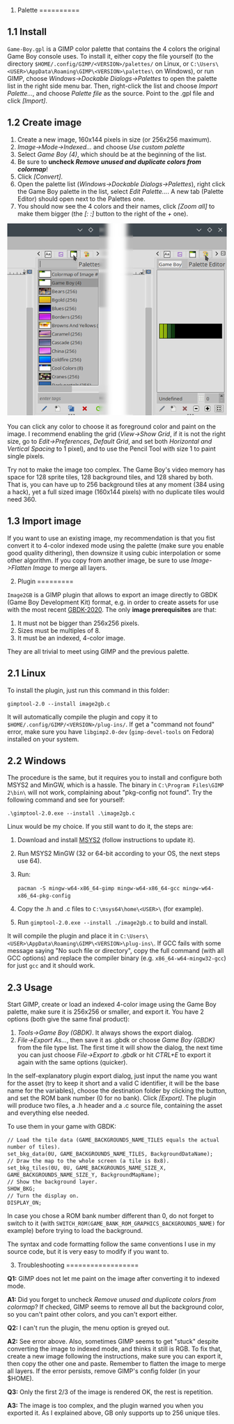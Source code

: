 1. Palette
==========

1.1 Install
-----------

`Game-Boy.gpl` is a GIMP color palette that contains the 4 colors the original
Game Boy console uses. To install it, either copy the file yourself (to the
directory `$HOME/.config/GIMP/<VERSION>/palettes/` on Linux, or
`C:\Users\<USER>\AppData\Roaming\GIMP\<VERSION>\palettes\` on Windows), or run
GIMP, choose *Windows->Dockable Dialogs->Palettes* to open the palette list in
the right side menu bar. Then, right-click the list and choose
*Import Palette...*, and choose *Palette file* as the source. Point to the .gpl
file and click *[Import]*.

1.2 Create image
----------------

1. Create a new image, 160x144 pixels in size (or 256x256 maximum).
2. *Image->Mode->Indexed...* and choose *Use custom palette*
3. Select *Game Boy (4)*, which should be at the beginning of the list.
4. Be sure to **uncheck _Remove unused and duplicate colors from colormap_**!
5. Click *[Convert]*.
6. Open the palette list (*Windows->Dockable Dialogs->Palettes*), right click
   the Game Boy palette in the list, select *Edit Palette...*. A new tab
   (Palette Editor) should open next to the Palettes one.
7. You should now see the 4 colors and their names, click *[Zoom all]* to make
   them bigger (the *[: :]* button to the right of the *+* one).

![GIMP interface](GIMP.png "GIMP interface, with palette tabs")

You can click any color to choose it as foreground color and paint on the image.
I recommend enabling the grid (*View->Show Grid*, if it is not the right size,
go to *Edit->Preferences*, *Default Grid*, and set both
*Horizontal and Vertical Spacing* to 1 pixel), and to use the Pencil Tool with
size 1 to paint single pixels.

Try not to make the image too complex. The Game Boy's video memory has space for
128 sprite tiles, 128 background tiles, and 128 shared by both. That is, you can
have up to 256 background tiles at any moment (384 using a hack), yet a full
sized image (160x144 pixels) with no duplicate tiles would need 360.

1.3 Import image
----------------

If you want to use an existing image, my recommendation is that you fist convert
it to 4-color indexed mode using the palette (make sure you enable good quality
dithering), then downsize it using cubic interpolation or some other algorithm.
If you copy from another image, be sure to use *Image->Flatten Image* to merge
all layers.

2. Plugin
=========

`Image2GB` is a GIMP plugin that allows to export an image directly to GBDK
(Game Boy Development Kit) format, e.g. in order to create assets for use with
the most recent [GBDK-2020](https://github.com/gbdk-2020/gbdk-2020). The only
**image prerequisites** are that:

1. It must not be bigger than 256x256 pixels.
2. Sizes must be multiples of 8.
3. It must be an indexed, 4-color image.

They are all trivial to meet using GIMP and the previous palette.

2.1 Linux
---------

To install the plugin, just run this command in this folder:

	gimptool-2.0 --install image2gb.c

It will automatically compile the plugin and copy it to
`$HOME/.config/GIMP/<VERSION>/plug-ins/`. If get a "command not found" error,
make sure you have `libgimp2.0-dev` (`gimp-devel-tools` on Fedora) installed on
your system.

2.2 Windows
-----------

The procedure is the same, but it requires you to install and configure both
MSYS2 and MinGW, which is a hassle. The binary in `C:\Program Files\GIMP 2\bin\`
will not work, complaining about "pkg-config not found". Try the following
command and see for yourself:

	.\gimptool-2.0.exe --install .\image2gb.c

Linux would be my choice. If you still want to do it, the steps are:

1. Download and install [MSYS2](https://www.msys2.org/) (follow instructions to
   update it).
2. Run MSYS2 MinGW (32 or 64-bit according to your OS, the next steps use 64).
3. Run:

	`pacman -S mingw-w64-x86_64-gimp mingw-w64-x86_64-gcc mingw-w64-x86_64-pkg-config`

4. Copy the .h and .c files to `C:\msys64\home\<USER>\` (for example).
5. Run `gimptool-2.0.exe --install ./image2gb.c` to build and install.

It will compile the plugin and place it in
`C:\Users\<USER>\AppData\Roaming\GIMP\<VERSION>\plug-ins\`. If GCC fails with
some message saying "No such file or directory", copy the full command (with all
GCC options) and replace the compiler binary (e.g. `x86_64-w64-mingw32-gcc`) for
just `gcc` and it should work.

2.3 Usage
---------

Start GIMP, create or load an indexed 4-color image using the Game Boy palette,
make sure it is 256x256 or smaller, and export it. You have 2 options (both give
the same final product):

1. *Tools->Game Boy (GBDK)*. It always shows the export dialog.
2. *File->Export As...*, then save it as .gbdk or choose *Game Boy (GBDK)*
   from the file type list. The first time it will show the dialog, the next
   time you can just choose *File->Export to <NAME>.gbdk* or hit *CTRL+E* to
   export it again with the same options (quicker).

In the self-explanatory plugin export dialog, just input the name you want for
the asset (try to keep it short and a valid C identifier, it will be the base
name for the variables), choose the destination folder by clicking the button,
and set the ROM bank number (0 for no bank). Click *[Export]*. The plugin will
produce two files, a .h header and a .c source file, containing the asset and
everything else needed.

To use them in your game with GBDK:

	// Load the tile data (GAME_BACKGROUNDS_NAME_TILES equals the actual number of tiles).
	set_bkg_data(0U, GAME_BACKGROUNDS_NAME_TILES, BackgroundDataName);
	// Draw the map to the whole screen (a tile is 8x8).
	set_bkg_tiles(0U, 0U, GAME_BACKGROUNDS_NAME_SIZE_X, GAME_BACKGROUNDS_NAME_SIZE_Y, BackgroundMapName);
	// Show the background layer.
	SHOW_BKG;
	// Turn the display on.
	DISPLAY_ON;

In case you chose a ROM bank number different than 0, do not forget to switch to
it (with `SWITCH_ROM(GAME_BANK_ROM_GRAPHICS_BACKGROUNDS_NAME)` for example)
before trying to load the background.

The syntax and code formatting follow the same conventions I use in my source
code, but it is very easy to modify if you want to.

3. Troubleshooting
==================

**Q1:** GIMP does not let me paint on the image after converting it to indexed
        mode.

**A1:** Did you forget to uncheck
        *Remove unused and duplicate colors from colormap*? If checked, GIMP
        seems to remove all but the background color, so you can't paint other
        colors, and you can't export either.

**Q2:** I can't run the plugin, the menu option is greyed out.

**A2:** See error above. Also, sometimes GIMP seems to get "stuck" despite
        converting the image to indexed mode, and thinks it still is RGB. To fix
        that, create a new image following the instructions, make sure you can
        export it, then copy the other one and paste. Remember to flatten the
        image to merge all layers. If the error persists, remove GIMP's config
        folder (in your $HOME).

**Q3:** Only the first 2/3 of the image is rendered OK, the rest is repetition.

**A3:** The image is too complex, and the plugin warned you when you exported
        it. As I explained above, GB only supports up to 256 unique tiles.
